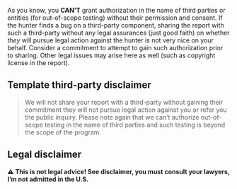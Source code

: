 As you know, you **CAN’T** grant authorization in the name of third parties or entities (for out-of-scope testing) without their permission and consent. If the hunter finds a bug on a third-party component, sharing the report with such a third-party without any legal assurances (just good faith) on whether *they* will pursue legal action against the hunter is not very nice on your behalf. Consider a commitment to attempt to gain such authorization prior to sharing. Other legal issues may arise here as well (such as copyright license in the report).

## Template third-party disclaimer

> We will not share your report with a third-party without gaining their commitment they will not pursue legal action against you or refer you the public inquiry. Please note again that we can’t authorize out-of-scope testing in the name of third parties and such testing is beyond the scope of the program.

## Legal disclaimer

**⚠ This is not legal advice! See disclaimer, you must consult your lawyers, I’m not admitted in the U.S.**
